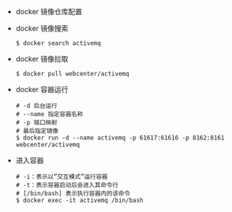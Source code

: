 - docker 镜像仓库配置

- docker 镜像搜索

  ```shell
  $ docker search activemq 
  ```

- docker 镜像拉取

  ````shell
  $ docker pull webcenter/activemq
  ````

- docker 容器运行

  ```shell
  # -d 后台运行
  # --name 指定容器名称
  # -p 端口映射
  # 最后指定镜像
  $ docker run -d --name activemq -p 61617:61616 -p 8162:8161 webcenter/activemq
  ```

- 进入容器

  ```shell
  # -i：表示以“交互模式”运行容器
  # -t：表示容器启动后会进入其命令行 
  # [/bin/bash] 表示执行容器内的该命令
  $ docker exec -it activemq /bin/bash 
  ```



